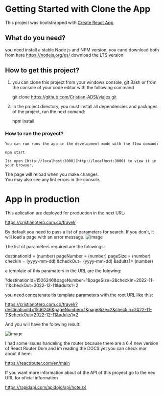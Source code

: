 # Getting Started with Clone the  App

This project was bootstrapped with [Create React App](https://github.com/facebook/create-react-app).

## What do you need?
   you need install a stable Node js  and NPM version, you cand download both from here
   https://nodejs.org/es/
   download the LTS version

## How to get this project?
   01. you can clone this project from your windows console, git Bash or from the console of your code editor with the following command
   
       git clone https://github.com/Cristian-ADSI/viajes.git
      
   02. In the project directory, you must install all dependencies and packages of the project, run the next comand:
   
       npm install

### How to run the proyect?
    You can run runs the app in the development mode with the flow comand:
    
    npm start
    
    Its open [http://localhost:3000](http://localhost:3000) to view it in your browser.

The page will reload when you make changes.\
You may also see any lint errors in the console.

# App in production
This aplication are deployed for production in the next URL:

https://cristianotero.com.co/travel/

By default  you need to pass a list of parameters for search. If you don't, it will load a page with an error message.
![image](https://user-images.githubusercontent.com/61100797/192101328-5a864a97-9bd3-444d-9ce7-d4dbde674e0d.png)

The list of parameters required are the folowings:

destinationId = (number)
pageNumber = (number)
pageSize = (number)
checkIn = (yyyy-mm-dd)
&checkOut= (yyyy-mm-dd)
&adults1= (number)

a template of this paramaters in the URL are the folowing:

?destinationId=1506246&pageNumber=1&pageSize=2&checkIn=2022-11-11&checkOut=2022-12-11&adults1=2

you need concatenate tis template parameters with the  root URL like this:

https://cristianotero.com.co/travel/?destinationId=1506246&pageNumber=1&pageSize=2&checkIn=2022-11-11&checkOut=2022-12-11&adults1=2

And you will have the folowing result:

![image](https://user-images.githubusercontent.com/61100797/192101630-cad8c73a-a4d1-477a-8759-df2959ddfd36.png)


I had some issues handeling the router because there are a 6.4 new version of React Router Dom and im reading the DOCS yet
you can check mor about it here:

https://reactrouter.com/en/main

If you want more information about of the API of this proyect go to the nex URL for oficial information

https://rapidapi.com/apidojo/api/hotels4



